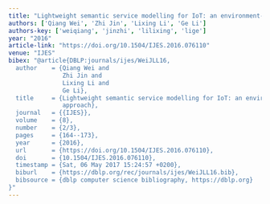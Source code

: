 ```yaml
---
title: "Lightweight semantic service modelling for IoT: an environment-based approach"
authors: ['Qiang Wei', 'Zhi Jin', 'Lixing Li', 'Ge Li']
authors-key: ['weiqiang', 'jinzhi', 'lilixing', 'lige']
year: "2016"
article-link: "https://doi.org/10.1504/IJES.2016.076110"
venue: "IJES"
bibex: "@article{DBLP:journals/ijes/WeiJLL16,
  author    = {Qiang Wei and
               Zhi Jin and
               Lixing Li and
               Ge Li},
  title     = {Lightweight semantic service modelling for IoT: an environment-based
               approach},
  journal   = {{IJES}},
  volume    = {8},
  number    = {2/3},
  pages     = {164--173},
  year      = {2016},
  url       = {https://doi.org/10.1504/IJES.2016.076110},
  doi       = {10.1504/IJES.2016.076110},
  timestamp = {Sat, 06 May 2017 15:24:57 +0200},
  biburl    = {https://dblp.org/rec/journals/ijes/WeiJLL16.bib},
  bibsource = {dblp computer science bibliography, https://dblp.org}
}"
---
```

